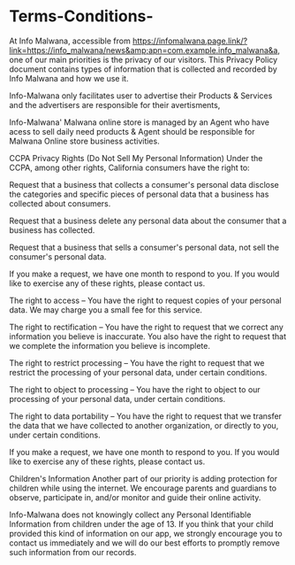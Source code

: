 # Terms-Conditions-

At Info Malwana, accessible from https://infomalwana.page.link/?link=https://info_malwana/news&amp;apn=com.example.info_malwana&a, one of our main priorities is the privacy of our visitors. This Privacy Policy document contains types of information that is collected and recorded by Info Malwana and how we use it.



Info-Malwana only facilitates user to advertise their Products & Services and the advertisers are responsible for their avertisments,

Info-Malwana' Malwana online store is managed by an Agent who have acess to sell daily need products & Agent should be responsible for Malwana Online store business activities.

CCPA Privacy Rights (Do Not Sell My Personal Information) Under the CCPA, among other rights, California consumers have the right to:

Request that a business that collects a consumer's personal data disclose the categories and specific pieces of personal data that a business has collected about consumers.

Request that a business delete any personal data about the consumer that a business has collected.

Request that a business that sells a consumer's personal data, not sell the consumer's personal data.

If you make a request, we have one month to respond to you. If you would like to exercise any of these rights, please contact us.

The right to access – You have the right to request copies of your personal data. We may charge you a small fee for this service.

The right to rectification – You have the right to request that we correct any information you believe is inaccurate. You also have the right to request that we complete the information you believe is incomplete.

The right to restrict processing – You have the right to request that we restrict the processing of your personal data, under certain conditions.

The right to object to processing – You have the right to object to our processing of your personal data, under certain conditions.

The right to data portability – You have the right to request that we transfer the data that we have collected to another organization, or directly to you, under certain conditions.

If you make a request, we have one month to respond to you. If you would like to exercise any of these rights, please contact us.

Children's Information Another part of our priority is adding protection for children while using the internet. We encourage parents and guardians to observe, participate in, and/or monitor and guide their online activity.

Info-Malwana does not knowingly collect any Personal Identifiable Information from children under the age of 13. If you think that your child provided this kind of information on our app, we strongly encourage you to contact us immediately and we will do our best efforts to promptly remove such information from our records.

